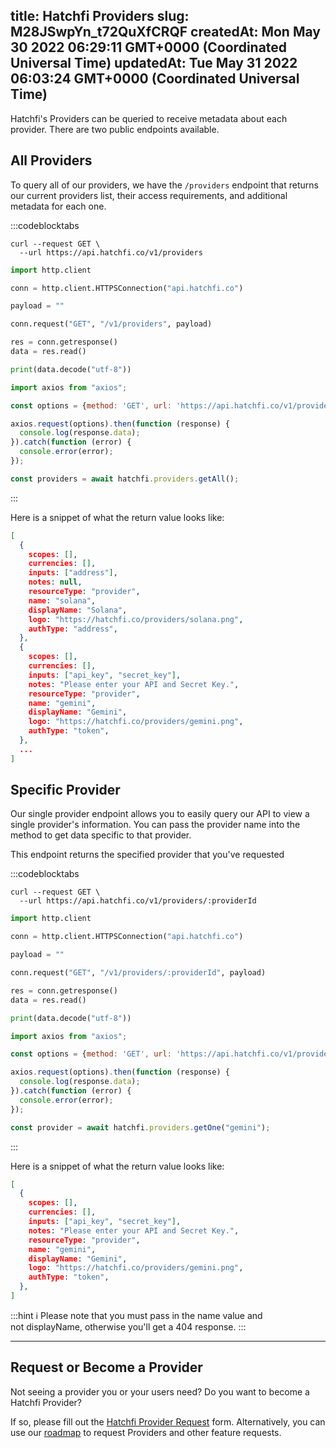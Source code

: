 
title: Hatchfi Providers
slug: M28JSwpYn_t72QuXfCRQF
createdAt: Mon May 30 2022 06:29:11 GMT+0000 (Coordinated Universal Time)
updatedAt: Tue May 31 2022 06:03:24 GMT+0000 (Coordinated Universal Time)
---

Hatchfi's Providers can be queried to receive metadata about each provider. There are two public endpoints available.

## All Providers

To query all of our providers, we have the `/providers` endpoint that returns our current providers list, their access requirements, and additional metadata for each one.

:::codeblocktabs
```curl
curl --request GET \
  --url https://api.hatchfi.co/v1/providers
```

```python
import http.client

conn = http.client.HTTPSConnection("api.hatchfi.co")

payload = ""

conn.request("GET", "/v1/providers", payload)

res = conn.getresponse()
data = res.read()

print(data.decode("utf-8"))
```

```javascript
import axios from "axios";

const options = {method: 'GET', url: 'https://api.hatchfi.co/v1/providers'};

axios.request(options).then(function (response) {
  console.log(response.data);
}).catch(function (error) {
  console.error(error);
});
```

```javascript
const providers = await hatchfi.providers.getAll();
```
:::

Here is a snippet of what the return value looks like:

```json
[
  {
    scopes: [],
    currencies: [],
    inputs: ["address"],
    notes: null,
    resourceType: "provider",
    name: "solana",
    displayName: "Solana",
    logo: "https://hatchfi.co/providers/solana.png",
    authType: "address",
  },
  {
    scopes: [],
    currencies: [],
    inputs: ["api_key", "secret_key"],
    notes: "Please enter your API and Secret Key.",
    resourceType: "provider",
    name: "gemini",
    displayName: "Gemini",
    logo: "https://hatchfi.co/providers/gemini.png",
    authType: "token",
  },
  ...
]
```

## [](https://docs.hatchfi.co/hatchfi-providers#specific-provider)Specific Provider

Our single provider endpoint allows you to easily query our API to view a single provider's information. You can pass the provider name into the method to get data specific to that provider.

This endpoint returns the specified provider that you've requested

:::codeblocktabs
```curl
curl --request GET \
  --url https://api.hatchfi.co/v1/providers/:providerId
```

```python
import http.client

conn = http.client.HTTPSConnection("api.hatchfi.co")

payload = ""

conn.request("GET", "/v1/providers/:providerId", payload)

res = conn.getresponse()
data = res.read()

print(data.decode("utf-8"))
```

```javascript
import axios from "axios";

const options = {method: 'GET', url: 'https://api.hatchfi.co/v1/providers/:providerId'};

axios.request(options).then(function (response) {
  console.log(response.data);
}).catch(function (error) {
  console.error(error);
});
```

```javascript
const provider = await hatchfi.providers.getOne("gemini");
```
:::

Here is a snippet of what the return value looks like:

```json
[
  {
    scopes: [],
    currencies: [],
    inputs: ["api_key", "secret_key"],
    notes: "Please enter your API and Secret Key.",
    resourceType: "provider",
    name: "gemini",
    displayName: "Gemini",
    logo: "https://hatchfi.co/providers/gemini.png",
    authType: "token",
  },
]
```

:::hint
ℹ️ Please note that you must pass in the name value and not displayName, otherwise you'll get a 404 response.
:::

***

## [](https://docs.hatchfi.co/hatchfi-providers#request-or-become-a-provider)Request or Become a Provider

Not seeing a provider you or your users need? Do you want to become a Hatchfi Provider?

If so, please fill out the [Hatchfi Provider Request](https://airtable.com/shrRQjpKdHukYPRfF) form. Alternatively, you can use our [roadmap](https://hatchfi.canny.io/provider-request) to request Providers and other feature requests.





